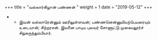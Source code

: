 ﻿+++
title = "வல்லார்கிழான் பண்ணன்  "
weight = 1
date = "2019-05-12"
+++


- -  இவன் வல்லாரென்னும் ஊரிலுள்ளவன்; பண்ணனென்னுமியற்பெயரையும் உடையான்; சிற்றரசன். இவனை பாடிய புலவர் சோணாட்டு முகையலூர்ச் சிறுகருந்தும்பியார். 
